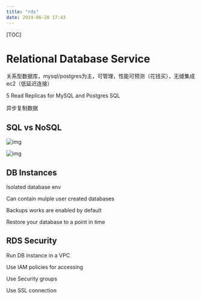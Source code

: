 ```yaml
---
title: "rds"
date: 2019-06-20 17:43
---
```

[TOC]



# Relational Database Service

关系型数据库，mysql/postgres为主，可管理，性能可预测（花钱买），无缝集成ec2（低延迟连接）

5 Read Replicas for MySQL and Postgres SQL

异步复制数据



## SQL vs NoSQL

![img](https://snag.gy/mTv50t.jpg)

![img](https://snag.gy/2apWHm.jpg)







## DB Instances

Isolated database env

Can contain mulple user created databases

Backups works are enabled by default

Restore your database to a point in time





## RDS Security

Run DB instance in a VPC

Use IAM policies for accessing 

Use Security groups

Use SSL connection







